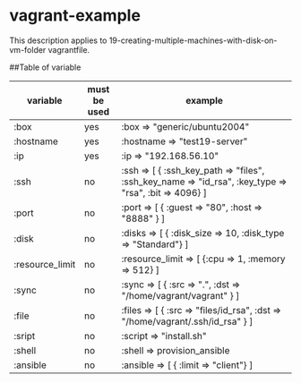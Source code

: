 # vagrant-example
This description applies to 19-creating-multiple-machines-with-disk-on-vm-folder vagrantfile.

##Table of variable

| variable        | must be used | example                                                                                             |
| --------------- | ------------ | --------------------------------------------------------------------------------------------------- |
| :box            | yes          |:box => "generic/ubuntu2004"                                                                         |
| :hostname       | yes          |:hostname => "test19-server"                                                                         |
| :ip             | yes          |:ip => "192.168.56.10"                                                                               |
| :ssh            | no           |:ssh => [ { :ssh_key_path => "files", :ssh_key_name => "id_rsa", :key_type => "rsa", :bit => 4096} ] |
| :port           | no           | :port => [ { :guest => "80", :host => "8888" } ]                                                    |
| :disk           | no           | :disks => [ { :disk_size => 10, :disk_type => "Standard"} ]                                         |
| :resource_limit | no           | :resource_limit => [ {:cpu => 1, :memory => 512} ]                                                  |
| :sync           | no           | :sync => [ { :src => ".", :dst => "/home/vagrant/vagrant" } ]                                       |
| :file           | no           | :files => [ { :src => "files/id_rsa", :dst => "/home/vagrant/.ssh/id_rsa" } ]                       |
| :sript          | no           | :script => "install.sh"                                                                             |
| :shell          | no           | :shell => provision_ansible                                                                         |
| :ansible        | no           | :ansible => [ { :limit => "client"} ]                                                               |
